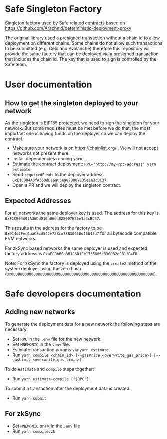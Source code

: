 # Safe Singleton Factory

Singleton factory used by Safe related contracts based on https://github.com/Arachnid/deterministic-deployment-proxy

The original library used a presigned transaction without a chain id to allow deployment on different chains. Some chains do not allow such transactions to be submitted (e.g. Celo and Avalanche) therefore this repository will provide the same factory that can be deployed via a presigned transaction that includes the chain id. The key that is used to sign is controlled by the Safe team.

# User documentation

## How to get the singleton deployed to your network

As the singleton is EIP155 protected, we need to sign the singleton for your network. But some requisites must be met before we do that, the most important one is having funds on the deployer so we can deploy the contract.

- Make sure your network is on https://chainlist.org/ . We will not accept networks not present there.
- Install dependencies running `yarn`.
- Estimate the contract deployment: `RPC='http://my-rpc-address' yarn estimate`.
- Send `requiredFunds` to the deployer address `0xE1CB04A0fA36DdD16a06ea828007E35e1a3cBC37`.
- Open a PR and we will deploy the singleton contract.

## Expected Addresses

For all networks the same deployer key is used. The address for this key is `0xE1CB04A0fA36DdD16a06ea828007E35e1a3cBC37`.

This results in the address for the factory to be `0x914d7Fec6aaC8cd542e72Bca78B30650d45643d7` for all bytecode compatible EVM networks.

For zkSync based networks the same deployer is used and expected factory address is `0xaECDbB0a3B1C6D1Fe1755866e330D82eC81fD4FD`.

Note: For zkSync the factory is deployed using the `create2` method of the system deployer using the zero hash (`0x0000000000000000000000000000000000000000000000000000000000000000`).

# Safe developers documentation

## Adding new networks

To generate the deployment data for a new network the following steps are necessary:

- Set `RPC` in the `.env` file for the new network.
- Set `MNEMONIC` in the `.env` file.
- Estimate transaction params via `yarn estimate`
- Run `yarn compile <chain_id> [--gasPrice <overwrite_gas_price>] [--gasLimit <overwrite_gas_limit>]`

To do `estimate` and `compile` steps together:

- Run `yarn estimate-compile ["$RPC"]`

To submit a transaction after the deployment data is created:

- Run `yarn submit`

## For zkSync

- Set `MNEMONIC` or `PK` in the `.env` file
- Run `yarn compile:zk`
